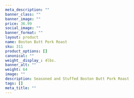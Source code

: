 ```yaml
---
meta_description: ""
banner_class: ""
banner_image: ""
price: 36.99
social_image: ""
banner_format: ""
layout: product
name: Boston Butt Pork Roast
sku: 311
product_options: []
canonical: ""
weight__display_: 4lbs.
banner_alt: ""
weight: 64
image: ""
description: Seasoned and Stuffed Boston Butt Pork Roast
tags: []
meta_title: ""
---
```

